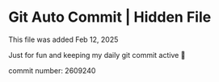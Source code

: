 # Git Auto Commit | Hidden File

This file was added Feb 12, 2025

Just for fun and keeping my daily git commit active 🤪

commit number: 2609240
